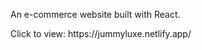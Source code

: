 <p>An e-commerce website built with React.  </p>
<p>Click to view: https://jummyluxe.netlify.app/ </p>